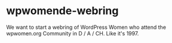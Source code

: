 wpwomende-webring
=================

We want to start a webring of WordPress Women who attend the wpwomen.org Community in D / A / CH. Like it's 1997.

